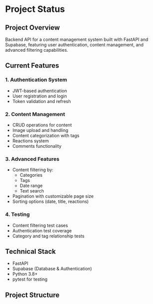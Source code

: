 # Project Status

## Project Overview
Backend API for a content management system built with FastAPI and Supabase, featuring user authentication, content management, and advanced filtering capabilities.

## Current Features

### 1. Authentication System
- JWT-based authentication
- User registration and login
- Token validation and refresh

### 2. Content Management
- CRUD operations for content
- Image upload and handling
- Content categorization with tags
- Reactions system
- Comments functionality

### 3. Advanced Features
- Content filtering by:
  - Categories
  - Tags
  - Date range
  - Text search
- Pagination with customizable page size
- Sorting options (date, title, reactions)

### 4. Testing
- Content filtering test cases
- Authentication test coverage
- Category and tag relationship tests

## Technical Stack
- FastAPI
- Supabase (Database & Authentication)
- Python 3.8+
- pytest for testing

## Project Structure 